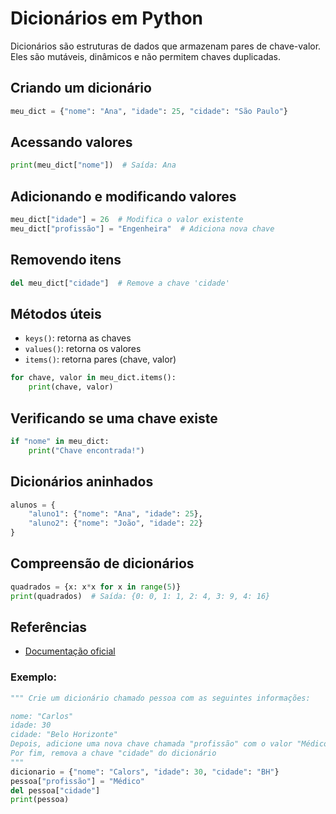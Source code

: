 # Dicionários em Python

Dicionários são estruturas de dados que armazenam pares de chave-valor. Eles são mutáveis, dinâmicos e não permitem chaves duplicadas.

## Criando um dicionário

```python
meu_dict = {"nome": "Ana", "idade": 25, "cidade": "São Paulo"}
```

## Acessando valores

```python
print(meu_dict["nome"])  # Saída: Ana
```

## Adicionando e modificando valores

```python
meu_dict["idade"] = 26  # Modifica o valor existente
meu_dict["profissão"] = "Engenheira"  # Adiciona nova chave
```

## Removendo itens

```python
del meu_dict["cidade"]  # Remove a chave 'cidade'
```

## Métodos úteis

- `keys()`: retorna as chaves
- `values()`: retorna os valores
- `items()`: retorna pares (chave, valor)

```python
for chave, valor in meu_dict.items():
    print(chave, valor)
```

## Verificando se uma chave existe

```python
if "nome" in meu_dict:
    print("Chave encontrada!")
```

## Dicionários aninhados

```python
alunos = {
    "aluno1": {"nome": "Ana", "idade": 25},
    "aluno2": {"nome": "João", "idade": 22}
}
```

## Compreensão de dicionários

```python
quadrados = {x: x*x for x in range(5)}
print(quadrados)  # Saída: {0: 0, 1: 1, 2: 4, 3: 9, 4: 16}
```

## Referências

- [Documentação oficial](https://docs.python.org/pt-br/3/tutorial/datastructures.html#dictionaries)

### Exemplo:
```python
""" Crie um dicionário chamado pessoa com as seguintes informações:

nome: "Carlos"
idade: 30
cidade: "Belo Horizonte"
Depois, adicione uma nova chave chamada "profissão" com o valor "Médico".
Por fim, remova a chave "cidade" do dicionário
"""
dicionario = {"nome": "Calors", "idade": 30, "cidade": "BH"}
pessoa["profissão"] = "Médico"
del pessoa["cidade"]
print(pessoa)
